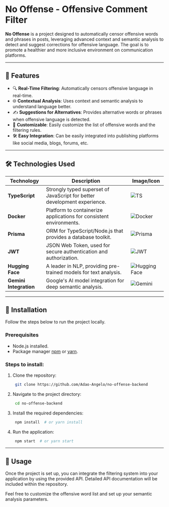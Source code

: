 
# No Offense - Offensive Comment Filter  

**No Offense** is a project designed to automatically censor offensive words and phrases in posts, leveraging advanced context and semantic analysis to detect and suggest corrections for offensive language. The goal is to promote a healthier and more inclusive environment on communication platforms.  

---

## 🚀 **Features**  

- 🔍 **Real-Time Filtering**: Automatically censors offensive language in real-time.  
- 🌐 **Contextual Analysis**: Uses context and semantic analysis to understand language better.  
- ✍️ **Suggestions for Alternatives**: Provides alternative words or phrases when offensive language is detected.  
- 🔧 **Customizable**: Easily customize the list of offensive words and the filtering rules.  
- 🛠️ **Easy Integration**: Can be easily integrated into publishing platforms like social media, blogs, forums, etc.  

---

## 🛠️ **Technologies Used**  

| Technology   | Description                                                                 | Image/Icon                |  
|--------------|-----------------------------------------------------------------------------|---------------------------|  
| **TypeScript**| Strongly typed superset of JavaScript for better development experience.     | ![TS](https://img.icons8.com/color/48/000000/typescript.png) |  
| **Docker**    | Platform to containerize applications for consistent environments.           | ![Docker](https://img.icons8.com/color/48/000000/docker) |  
| **Prisma**    | ORM for TypeScript/Node.js that provides a database toolkit.                 | ![Prisma](https://img.icons8.com/ios/50/000000/prisma.png) |  
| **JWT**       | JSON Web Token, used for secure authentication and authorization.            | ![JWT](https://img.icons8.com/color/48/000000/json) |  
| **Hugging Face**| A leader in NLP, providing pre-trained models for text analysis.            | ![Hugging Face](https://img.icons8.com/ios/50/000000/hugging-face.png) |  
| **Gemini Integration**| Google's AI model integration for deep semantic analysis.            | ![Gemini](https://img.icons8.com/color/48/000000/gemini) |  

---

## 🔧 **Installation**  

Follow the steps below to run the project locally.  

### Prerequisites  

- Node.js installed.  
- Package manager [npm](https://www.npmjs.com/) or [yarn](https://yarnpkg.com/).  

### Steps to install:  

1. Clone the repository:  
   ```bash  
    git clone https://github.com/Adao-Angelo/no-offense-backend  
   ```  

2. Navigate to the project directory:  
   ```bash  
    cd no-offense-backend  
   ```  

3. Install the required dependencies:  
   ```bash  
    npm install  # or yarn install  
   ```  

4. Run the application:  
   ```bash  
    npm start  # or yarn start  
   ```  

---

## 📄 **Usage**  

Once the project is set up, you can integrate the filtering system into your application by using the provided API. Detailed API documentation will be included within the repository.  

Feel free to customize the offensive word list and set up your semantic analysis parameters.

